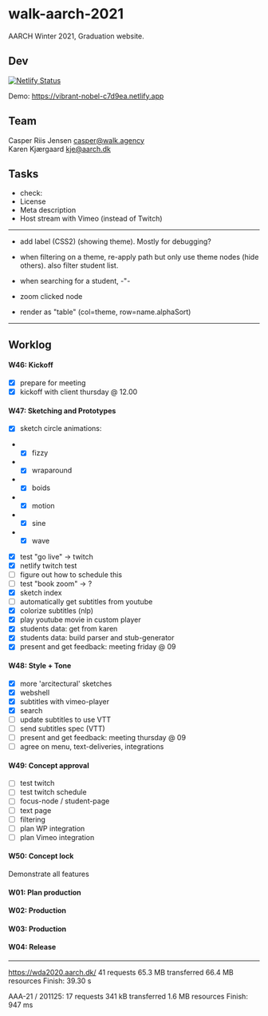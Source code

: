 # walk-aarch-2021

AARCH Winter 2021, Graduation website.

## Dev

[![Netlify Status](https://api.netlify.com/api/v1/badges/36622290-ab7c-4011-a494-660cef836fa5/deploy-status)](https://app.netlify.com/sites/vibrant-nobel-c7d9ea/deploys)

Demo: <a href="https://vibrant-nobel-c7d9ea.netlify.app/">
	https://vibrant-nobel-c7d9ea.netlify.app
</a>

## Team
Casper Riis Jensen <casper@walk.agency>  
Karen Kjærgaard <kje@aarch.dk>


## Tasks

- check:
- License
- Meta description
- Host stream with Vimeo (instead of Twitch)


---

- add label (CSS2) (showing theme). Mostly for debugging?

- when filtering on a theme, re-apply path but only use theme nodes (hide others). also filter student list.
- when searching for a student, -"-

- zoom clicked node

- render as "table" (col=theme, row=name.alphaSort)

---

## Worklog

#### W46: Kickoff
- [x] prepare for meeting
- [x] kickoff with client thursday @ 12.00

#### W47: Sketching and Prototypes
- [x] sketch circle animations:
- - [x] fizzy
- - [x] wraparound
- - [x] boids
- - [x] motion
- - [x] sine
- - [x] wave
- [x] test "go live" -> twitch
- [x] netlify twitch test
- [ ] figure out how to schedule this
- [ ] test "book zoom" -> ?
- [x] sketch index
- [ ] automatically get subtitles from youtube
- [x] colorize subtitles (nlp)
- [x] play youtube movie in custom player
- [x] students data: get from karen
- [x] students data: build parser and stub-generator
- [x] present and get feedback: meeting friday @ 09

#### W48: Style + Tone

- [x] more 'arcitectural' sketches
- [x] webshell
- [x] subtitles with vimeo-player
- [x] search
- [ ] update subtitles to use VTT
- [ ] send subtitles spec (VTT)
- [ ] present and get feedback: meeting thursday @ 09
- [ ] agree on menu, text-deliveries, integrations

#### W49: Concept approval

- [ ] test twitch
- [ ] test twitch schedule
- [ ] focus-node / student-page
- [ ] text page
- [ ] filtering
- [ ] plan WP integration
- [ ] plan Vimeo integration

#### W50: Concept lock

Demonstrate all features 


#### W01: Plan production
#### W02: Production
#### W03: Production
#### W04: Release

---
https://wda2020.aarch.dk/
41 requests
65.3 MB transferred
66.4 MB resources
Finish: 39.30 s


AAA-21 / 201125:
17 requests
341 kB transferred
1.6 MB resources
Finish: 947 ms


